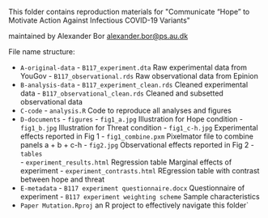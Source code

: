 This folder contains reproduction materials for 
"Communicate “Hope” to Motivate Action Against Infectious COVID-19 Variants"

maintained by Alexander Bor alexander.bor@ps.au.dk 

File name structure:

- `A-original-data` 
        - `B117_experiment.dta` Raw experimental data from YouGov
        - `B117_observational.rds` Raw observational data from Epinion
- `B-analysis-data` 
        - `B117_experiment_clean.rds` Cleaned experimental data
        - `B117_observational_clean.rds` Cleaned and subsetted observational data
- `C-code` 
        - `analysis.R` Code to reproduce all analyses and figures
- `D-documents` 
        - `figures`
                - `fig1_a.jpg` Illustration for Hope condition
                - `fig1_b.jpg` Illustration for Threat condition
                - `fig1_c-h.jpg` Experimental effects reported in Fig 1 
                - `fig1_combine.pxm` Pixelmator file to combine panels a + b + c-h
                - `fig2.jpg` Observational effects reported in Fig 2
        - `tables`        
                - `experiment_results.html` Regression table Marginal effects of experiment
                - `experiment_contrasts.html` REgression table with contrast between hope and threat
- `E-metadata` 
        - `B117 experiment questionnaire.docx` Questionnaire of experiment
        - `B117 experiment weighting scheme` Sample characteristics
- `Paper Mutation.Rproj` an R project to effectively navigate this folder` 
